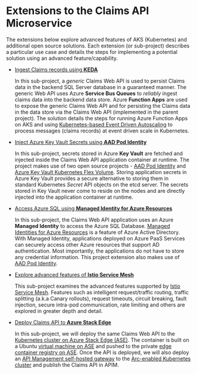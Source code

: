 # Extensions to the **Claims API** Microservice
The extensions below explore advanced features of AKS (Kubernetes) and additional open source solutions. Each extension (or sub-project) describes a particular use case and details the steps for implementing a potential solution using an advanced feature/capability.

- [Ingest Claims records using **KEDA**](./ingest-claims-keda)

   In this sub-project, a *generic* Claims Web API is used to persist Claims data in the backend SQL Server database in a guaranteed manner.  The generic Web API uses Azure **Service Bus Queues** to *reliably* ingest claims data into the backend data store.  Azure **Function Apps** are used to expose the generic Claims Web API and for persisting the Claims data in the data store via the Claims Web API (implemented in the parent project).  The solution details the steps for running Azure Function Apps on AKS and using [Kubernetes-based Event Driven Autoscaling](https://docs.microsoft.com/en-us/azure/azure-functions/functions-kubernetes-keda) to process messages (claims records) at event driven scale in Kubernetes.

- [Inject Azure Key Vault Secrets using **AAD Pod Identity**](./use-pod-identity)

  In this sub-project, secrets stored in Azure **Key Vault** are fetched and injected inside the Claims Web API application container at runtime.  The project makes use of two open source projects - [AAD Pod Identity](https://github.com/Azure/aad-pod-identity) and [Azure Key Vault Kubernetes Flex Volume](https://github.com/Azure/kubernetes-keyvault-flexvol).  Storing application secrets in Azure Key Vault provides a secure alternative to storing them in standard Kubernetes *Secret* API objects on the etcd server.  The secrets stored in Key Vault never come to reside on the nodes and are directly injected into the application container at runtime.

- [Access Azure SQL using **Managed Identity for Azure Resources**](./use-pod-identity-mid)

  In this sub-project, the Claims Web API application uses an Azure **Managed Identity** to access the Azure SQL Database.  [Managed Identities for Azure Resources](https://docs.microsoft.com/en-us/azure/active-directory/managed-identities-azure-resources/overview) is a feature of Azure Active Directory. With Managed Identity, applications deployed on Azure PaaS Services can securely access other Azure resources that support AD authentication.  Most importantly, the applications do not have to store any credential information.  This project extension also makes use of [AAD Pod Identity](https://github.com/Azure/aad-pod-identity).

- [Explore advanced features of **Istio Service Mesh**](./istio-service-mesh)

  This sub-project examines the advanced features supported by [Istio Service Mesh](https://istio.io/docs/concepts/what-is-istio/).  Features such as intelligent request/traffic routing, traffic splitting (a.k.a Canary rollouts), request timeouts, circuit breaking, fault injection, secure intra-pod communication, rate limiting and others are explored in greater depth and detail.  

- [Deploy Claims API to **Azure Stack Edge**](./azure-stack-edge)

  In this sub-project, we will deploy the same Claims Web API to the [Kubernetes cluster on Azure Stack Edge (ASE)](https://docs.microsoft.com/en-us/azure/databox-online/azure-stack-edge-gpu-kubernetes-overview). The container is built on a Ubuntu [virtual machine on ASE](https://docs.microsoft.com/en-us/azure/databox-online/azure-stack-edge-gpu-deploy-virtual-machine-portal) and pushed to the private [edge container registry on ASE](https://docs.microsoft.com/en-us/azure/databox-online/azure-stack-edge-gpu-edge-container-registry). Once the API is deployed, we will also deploy an [API Management self-hosted gateway](https://docs.microsoft.com/en-us/azure/api-management/self-hosted-gateway-overview) to the [Arc-enabled Kubernetes cluster](https://docs.microsoft.com/en-us/azure/databox-online/azure-stack-edge-gpu-deploy-arc-kubernetes-cluster) and publish the Claims API in APIM.
